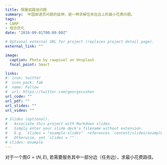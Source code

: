 ```yaml
---
title: 限量弧路径问题
summary:  中国邮递员问题的延伸，是一种求解任务在边上的最小花费问题。
tags:
- CARP
- 组合优化
date: "2018-09-01T00:00:00Z"

# Optional external URL for project (replaces project detail page).
external_link: ""

image:
  caption: Photo by rawpixel on Unsplash
  focal_point: Smart

links:
#- icon: twitter
#  icon_pack: fab
#  name: Follow
#  url: https://twitter.com/georgecushen
url_code: ""
url_pdf: ""
url_slides: ""
url_video: ""

# Slides (optional).
#   Associate this project with Markdown slides.
#   Simply enter your slide deck's filename without extension.
#   E.g. `slides = "example-slides"` references `content/slides/example-slides.md`.
#   Otherwise, set `slides = ""`.
# slides: example
---
```

对于一个图$G=(N,E)$, 若需要服务其中一部分边（任务边），求最小花费路径。




